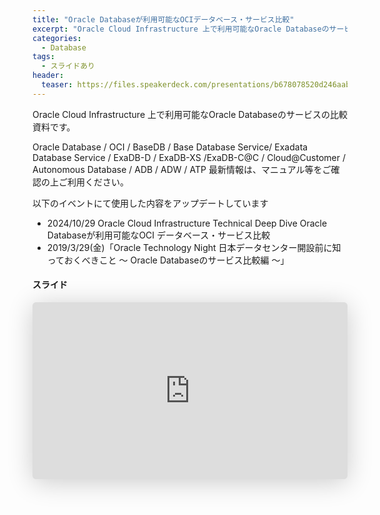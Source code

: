 ```yaml
---
title: "Oracle Databaseが利用可能なOCIデータベース・サービス比較"
excerpt: "Oracle Cloud Infrastructure 上で利用可能なOracle Databaseのサービスを比較する資料です。 "
categories:
  - Database
tags:
  - スライドあり
header:
  teaser: https://files.speakerdeck.com/presentations/b678078520d246aabfe33d6808b58d04/slide_0.jpg
---
```


Oracle Cloud Infrastructure 上で利用可能なOracle Databaseのサービスの比較資料です。

Oracle Database / OCI / BaseDB / Base Database Service/ Exadata Database Service / ExaDB-D / ExaDB-XS /ExaDB-C@C / Cloud@Customer / Autonomous Database / ADB / ADW / ATP
最新情報は、マニュアル等をご確認の上ご利用ください。

以下のイベントにて使用した内容をアップデートしています
- 2024/10/29 Oracle Cloud Infrastructure Technical Deep Dive Oracle Databaseが利用可能なOCI データベース・サービス比較
- 2019/3/29(金)「Oracle Technology Night 日本データセンター開設前に知っておくべきこと ～ Oracle Databaseのサービス比較編 ～」 

#### スライド

<div style="max-width:768px">

<!-- Speakerdeckから Embeded リンク (iFrame) を取得して貼り付け (ここから) -->

<iframe class="speakerdeck-iframe" frameborder="0" src="https://speakerdeck.com/player/b678078520d246aabfe33d6808b58d04" title="Oracle Cloud Infrastructure 上で利用可能なOracle Databaseのサービスの比較" allowfullscreen="true" style="border: 0px; background: padding-box padding-box rgba(0, 0, 0, 0.1); margin: 0px; padding: 0px; border-radius: 6px; box-shadow: rgba(0, 0, 0, 0.2) 0px 5px 40px; width: 100%; height: auto; aspect-ratio: 560 / 315;" data-ratio="1.7777777777777777"></iframe>

<!-- Speakerdeckから Embeded リンク (iFrame) を取得して貼り付け (ここまで) -->

</div>
